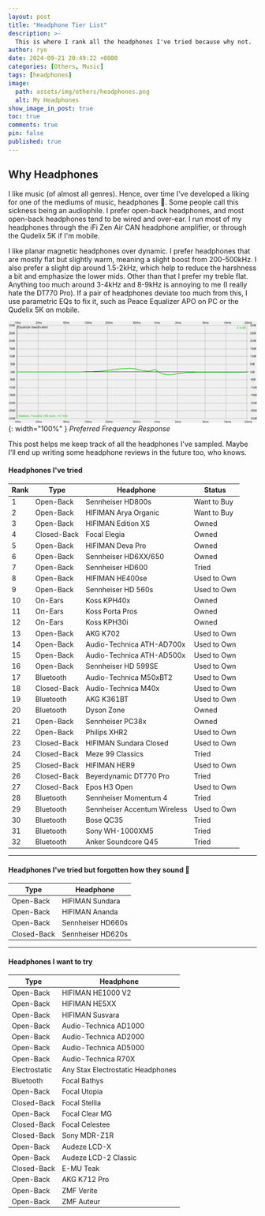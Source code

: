```yaml
---
layout: post
title: "Headphone Tier List"
description: >-
  This is where I rank all the headphones I've tried because why not.
author: ryo
date: 2024-09-21 20:49:22 +0800
categories: [Others, Music]
tags: [headphones]
image:
  path: assets/img/others/headphones.png
  alt: My Headphones
show_image_in_post: true
toc: true
comments: true
pin: false
published: true
---
```


## Why Headphones

I like music (of almost all genres). Hence, over time I've developed a liking for one of the mediums of music, headphones :slightly_smiling_face:. Some people call this sickness being an audiophile. I prefer open-back headphones, and most open-back headphones tend to be wired and over-ear. I run most of my headphones through the iFi Zen Air CAN headphone amplifier, or through the Qudelix 5K if I'm mobile.

I like planar magnetic headphones over dynamic. I prefer headphones that are mostly flat but slightly warm, meaning a slight boost from 200-500kHz. I also prefer a slight dip around 1.5-2kHz, which help to reduce the harshness a bit and emphasize the lower mids. Other than that I prefer my treble flat. Anything too much around 3-4kHz and 8-9kHz is annoying to me (I really hate the DT770 Pro). If a pair of headphones deviate too much from this, I use parametric EQs to fix it, such as Peace Equalizer APO on PC or the Qudelix 5K on mobile.

![Preferred Frequency Response](assets/img/others/fr.png){: width="100%" }
_Preferred Frequency Response_

This post helps me keep track of all the headphones I've sampled. Maybe I'll end up writing some headphone reviews in the future too, who knows.

#### Headphones I've tried

| Rank | Type           | Headphone                    | Status      |
| ---- | -------------- | ---------------------------- | ----------- |
| 1    | Open-Back      | Sennheiser HD800s            | Want to Buy |
| 2    | Open-Back      | HIFIMAN Arya Organic         | Want to Buy |
| 3    | Open-Back      | HIFIMAN Edition XS           | Owned       |
| 4    | Closed-Back    | Focal Elegia                 | Owned       |
| 5    | Open-Back      | HIFIMAN Deva Pro             | Owned       |
| 6    | Open-Back      | Sennheiser HD6XX/650         | Owned       |
| 7    | Open-Back      | Sennheiser HD600             | Tried       |
| 8    | Open-Back      | HIFIMAN HE400se              | Used to Own |
| 9    | Open-Back      | Sennheiser HD 560s           | Used to Own |
| 10   | On-Ears        | Koss KPH40x                  | Owned       |
| 11   | On-Ears        | Koss Porta Pros              | Owned       |
| 12   | On-Ears        | Koss KPH30i                  | Owned       |
| 13   | Open-Back      | AKG K702                     | Used to Own |
| 14   | Open-Back      | Audio-Technica ATH-AD700x    | Used to Own |
| 15   | Open-Back      | Audio-Technica ATH-AD500x    | Used to Own |
| 16   | Open-Back      | Sennheiser HD 599SE          | Used to Own |
| 17   | Bluetooth      | Audio-Technica M50xBT2       | Used to Own |
| 18   | Closed-Back    | Audio-Technica M40x          | Used to Own |
| 19   | Bluetooth      | AKG K361BT                   | Used to Own |
| 20   | Bluetooth      | Dyson Zone                   | Owned       |
| 21   | Open-Back      | Sennheiser PC38x             | Owned       |
| 22   | Open-Back      | Philips XHR2                 | Used to Own |
| 23   | Closed-Back    | HIFIMAN Sundara Closed       | Used to Own |
| 24   | Closed-Back    | Meze 99 Classics             | Tried       |
| 25   | Closed-Back    | HIFIMAN HER9                 | Used to Own |
| 26   | Closed-Back    | Beyerdynamic DT770 Pro       | Tried       |
| 27   | Closed-Back    | Epos H3 Open                 | Used to Own |
| 28   | Bluetooth      | Sennheiser Momentum 4        | Tried       |
| 29   | Bluetooth      | Sennheiser Accentum Wireless | Used to Own |
| 30   | Bluetooth      | Bose QC35                    | Tried       |
| 31   | Bluetooth      | Sony WH-1000XM5              | Tried       |
| 32   | Bluetooth      | Anker Soundcore Q45          | Tried       |



---

#### Headphones I've tried but forgotten how they sound 🤡

| Type        | Headphone         |
| ----------- | ----------------- |
| Open-Back   | HIFIMAN Sundara   |
| Open-Back   | HIFIMAN Ananda    |
| Open-Back   | Sennheiser HD660s |
| Closed-Back | Sennheiser HD620s |

---

#### Headphones I want to try

| Type           | Headphone                         |
| -------------- | --------------------------------- |
| Open-Back      | HIFIMAN HE1000 V2                 |
| Open-Back      | HIFIMAN HE5XX                     |
| Open-Back      | HIFIMAN Susvara                   |
| Open-Back      | Audio-Technica AD1000             |
| Open-Back      | Audio-Technica AD2000             |
| Open-Back      | Audio-Technica AD5000             |
| Open-Back      | Audio-Technica R70X               |
| Electrostatic  | Any Stax Electrostatic Headphones |
| Bluetooth      | Focal Bathys                      |
| Open-Back      | Focal Utopia                      |
| Closed-Back    | Focal Stellia                     |
| Open-Back      | Focal Clear MG                    |
| Closed-Back    | Focal Celestee                    |
| Closed-Back    | Sony MDR-Z1R                      |
| Open-Back      | Audeze LCD-X                      |
| Open-Back      | Audeze LCD-2 Classic              |
| Closed-Back    | E-MU Teak                         |
| Open-Back      | AKG K712 Pro                      |
| Open-Back      | ZMF Verite                        |
| Open-Back      | ZMF Auteur                        |

